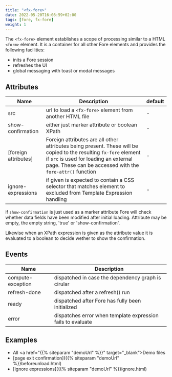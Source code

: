 ```yaml
---
title: "<fx-fore>"
date: 2022-05-20T16:08:59+02:00
tags: [fore, fx-fore]
weight: 1
---
```


The `<fx-fore>` element establishes a scope of processing similar
to a HTML `<form>` element. It is a container for all other Fore elements
and provides the following facilities:

* inits a Fore session
* refreshes the UI
* global messaging with toast or modal messages

## Attributes

| Name | Description                                                              | default |
|------|--------------------------------------------------------------------------|---------|
| src | url to load a `<fx-fore>` element from another HTML file                 | -       |
| show-confirmation | either just marker attribute or boolean XPath |  -      |
| [foreign attributes] | Foreign attributes are all other attributes being present. These will be copied to the resulting `fx-fore` element if `src` is used for loading an external page. These can be accessed with the `fore-attr()` function | - | 
| ignore-expressions | if given is expected to contain a CSS selector that matches element to excluded from Template Expression handling | - |

if `show-confirmation` is just used as a marker attribute Fore will check whether data fields have been modified after initial loading. Attribute may be
empty, the empty string, 'true' or 'show-confirmation'.

Likewise when an XPath expression is given as the attribute value it is evaluated to a boolean to decide wether to show the confirmation.

## Events

| Name              | Description |
|-------------------|-------------|
| compute-exception | dispatched in case the dependency graph is cirular |
| refresh-done      | dispatched after a refresh() run |
| ready             | dispatched after Fore has fully been initialized |
| error             | dispatches error when template expression fails to evaluate |



## Examples

* All <a href="{{% siteparam "demoUrl" %}}" target="_blank">Demo</a> files
* [page exit confirmation]({{% siteparam "demoUrl" %}}beforeunload.html)
* [ignore expressions]({{% siteparam "demoUrl" %}}ignore.html)
